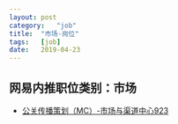 ```yaml
---
layout:	post
category:	"job"
title:	"市场-岗位"
tags:	[job]
date:	2019-04-23
---
```

## 网易内推职位类别：市场
- [公关传播策划（MC）-市场与渠道中心923](http://mobile.bole.netease.com/bole/boleDetail?id=14808&employeeId=346f03c3cda5f04c&key=all)
